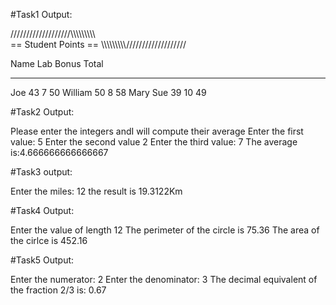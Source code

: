 #Task1 Output: 

///////////////////\\\\\\\\\\\\\\\\\\\
==       Student Points             ==
\\\\\\\\\\\\\\\\\\\/////////////////// 

Name	 Lab   Bonus  Total
----	 ---   -----  -----
Joe	 43	 7	 50
William	 50	 8	 58
Mary Sue 39	 10	 49

#Task2 Output: 


Please enter the integers andI will compute their average
Enter the first value: 
5
Enter the second value
2
Enter the third value: 
7
The average is:4.666666666666667





#Task3 output: 

Enter the miles: 
12
the result is 19.3122Km



#Task4 Output: 

Enter the value of length
12
The perimeter of the circle is 75.36
The area of the cirlce is 452.16


#Task5 Output: 

Enter the numerator: 2
Enter the denominator: 3
The decimal equivalent of the fraction 2/3 is: 0.67


